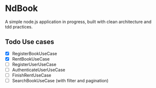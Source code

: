 # NdBook 

A simple node.js application in progress, built with clean architecture and tdd practices.



<!--link todo items with they specific class -->

## Todo Use cases
- [x] RegisterBookUseCase
- [x] RentBookUseCase
- [ ] RegisterUserUseCase
- [ ] AuthenticateUserUseCase
- [ ] FinishRentUseCase
- [ ] SearchBookUseCase (with filter and pagination)